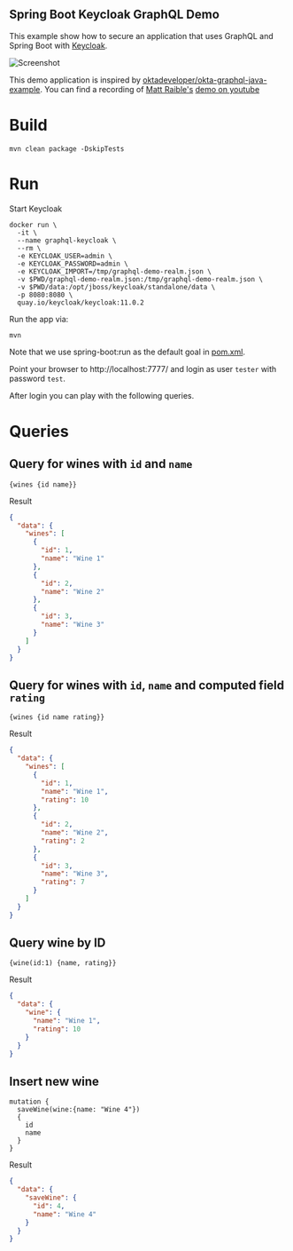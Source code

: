 Spring Boot Keycloak GraphQL Demo
---

This example show how to secure an application that uses GraphQL and Spring Boot with [Keycloak](https://www.keycloak.org).

![Screenshot](https://raw.githubusercontent.com/thomasdarimont/spring-boot-keycloak-graphql-demo/master/screenshot.png "Screenshot")

This demo application is inspired by [oktadeveloper/okta-graphql-java-example](https://github.com/oktadeveloper/okta-graphql-java-example).
You can find a recording of [Matt Raible's](https://github.com/mraible) [demo on youtube](https://www.youtube.com/watch?v=y_OjfgZa58k&feature=youtu.be) 

# Build
```
mvn clean package -DskipTests
```

# Run

Start Keycloak
```
docker run \
  -it \
  --name graphql-keycloak \
  --rm \
  -e KEYCLOAK_USER=admin \
  -e KEYCLOAK_PASSWORD=admin \
  -e KEYCLOAK_IMPORT=/tmp/graphql-demo-realm.json \
  -v $PWD/graphql-demo-realm.json:/tmp/graphql-demo-realm.json \
  -v $PWD/data:/opt/jboss/keycloak/standalone/data \
  -p 8080:8080 \
  quay.io/keycloak/keycloak:11.0.2
```

Run the app via:
```
mvn
```
Note that we use spring-boot:run as the default goal in [pom.xml](pom.xml).

Point your browser to http://localhost:7777/ and login as user `tester` with password `test`.

After login you can play with the following queries.

# Queries

## Query for wines with `id` and `name`
```
{wines {id name}}
```

Result
```json
{
  "data": {
    "wines": [
      {
        "id": 1,
        "name": "Wine 1"
      },
      {
        "id": 2,
        "name": "Wine 2"
      },
      {
        "id": 3,
        "name": "Wine 3"
      }
    ]
  }
}
```


## Query for wines with `id`, `name` and computed field `rating`
```
{wines {id name rating}}
```

Result
```json
{
  "data": {
    "wines": [
      {
        "id": 1,
        "name": "Wine 1",
        "rating": 10
      },
      {
        "id": 2,
        "name": "Wine 2",
        "rating": 2
      },
      {
        "id": 3,
        "name": "Wine 3",
        "rating": 7
      }
    ]
  }
}
```

## Query wine by ID
```
{wine(id:1) {name, rating}}
```

Result
```json
{
  "data": {
    "wine": {
      "name": "Wine 1",
      "rating": 10
    }
  }
}
```

## Insert new wine
```
mutation {
  saveWine(wine:{name: "Wine 4"})
  {
    id
    name
  }
}
```

Result
```json
{
  "data": {
    "saveWine": {
      "id": 4,
      "name": "Wine 4"
    }
  }
}
```